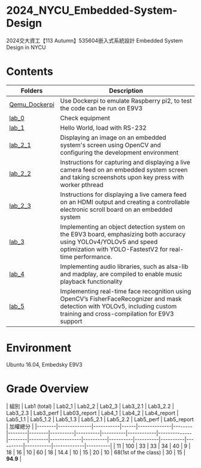 # 2024_NYCU_Embedded-System-Design
2024交大資工【113 Autumn】535604嵌入式系統設計 Embedded System Design in NYCU

# Contents
| Folders | Description |
|---------|-------------|
|[Qemu_Dockerpi](Qemu_Dockerpi)| Use Dockerpi to emulate Raspberry pi2, to test the code can be run on E9V3|
|[lab_0](/lab_0)| Check equipment |
|[lab_1](/lab_1)| Hello World, load with RS-232 |
|[lab_2_1](/lab_2/lab2_1_package)| Displaying an image on an embedded system's screen using OpenCV and configuring the development environment |
|[lab_2_2](/lab_2/lab2_2_package)| Instructions for capturing and displaying a live camera feed on an embedded system screen and taking screenshots upon key press with worker pthread |
|[lab_2_3](/lab_2/lab2_3_package)| Instructions for displaying a live camera feed on an HDMI output and creating a controllable electronic scroll board on an embedded system |
|[lab_3](/lab_3)| Implementing an object detection system on the E9V3 board, emphasizing both accuracy using YOLOv4/YOLOv5 and speed optimization with YOLO-FastestV2 for real-time performance. |
|[lab_4](/lab_4)| Implementing audio libraries, such as alsa-lib and madplay, are compiled to enable music playback functionality |
|[lab_5](/lab_5)| Implementing real-time face recognition using OpenCV’s FisherFaceRecognizer and mask detection with YOLOv5, including custom training and cross-compilation for E9V3 support |

# Environment
Ubuntu 16.04, Embedsky E9V3 


# Grade Overview
| 組別 | Lab1 (total) | Lab2_1 | Lab2_2 | Lab2_3 | Lab3_2.1 | Lab3_2.2 | Lab3_2.3 | Lab3_perf | Lab03_report | Lab4_1 | Lab4_2 | Lab4_report | Lab5_1.1 | Lab5_1.2 | Lab5_1.3 | Lab5_2.1 | Lab5_2.2 | Lab5_perf | Lab5_report | 加權總分 |
|--------|--------------|-----------|------|--------------|--------|--------|--------|----------|----------|----------|------------|--------------|--------|--------|-------------|----------|----------|----------|----------|----------|-----------|-------------|----------|
| 11   | 100          | 33     | 33     | 34     | 40       | 9        | 18       | 16         | 10           | 60     | 18     | 14.4        | 10       | 15       | 20       | 10       | 68(1st of the class)       | 30        | 15          | **94.9** |


